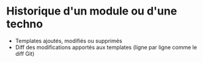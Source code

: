 # Historique d'un module ou d'une techno

* Templates ajoutés, modifiés ou supprimés
* Diff des modifications apportés aux templates (ligne par ligne comme le diff Git)

